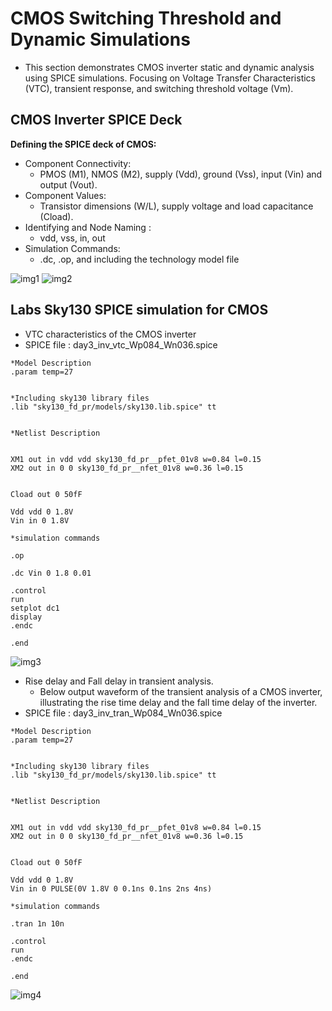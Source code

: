 # CMOS Switching Threshold and Dynamic Simulations
- This section demonstrates CMOS inverter static and dynamic analysis using SPICE simulations. Focusing on Voltage Transfer Characteristics (VTC), transient response, and switching threshold voltage (Vm).

## CMOS Inverter SPICE Deck 

**Defining the SPICE deck of CMOS:**  
- Component Connectivity:
    * PMOS (M1), NMOS (M2), supply (Vdd), ground (Vss), input (Vin) and output (Vout).
- Component Values:
   * Transistor dimensions (W/L), supply voltage and load capacitance (Cload). 
- Identifying and Node Naming :
    * vdd, vss, in, out
- Simulation Commands:
    * .dc, .op, and including the technology model file   
      
![img1]()
![img2]()  

## Labs Sky130 SPICE simulation for CMOS
* VTC characteristics of the CMOS inverter
* SPICE file : day3_inv_vtc_Wp084_Wn036.spice

```
*Model Description
.param temp=27


*Including sky130 library files
.lib "sky130_fd_pr/models/sky130.lib.spice" tt


*Netlist Description


XM1 out in vdd vdd sky130_fd_pr__pfet_01v8 w=0.84 l=0.15
XM2 out in 0 0 sky130_fd_pr__nfet_01v8 w=0.36 l=0.15


Cload out 0 50fF

Vdd vdd 0 1.8V
Vin in 0 1.8V

*simulation commands

.op

.dc Vin 0 1.8 0.01

.control
run
setplot dc1
display
.endc

.end
```

![img3]()  

* Rise delay and Fall delay in transient analysis. 
   - Below output waveform of the transient analysis of a CMOS inverter, illustrating the rise time delay and the fall time delay of the inverter. 
* SPICE file : day3_inv_tran_Wp084_Wn036.spice

```
*Model Description
.param temp=27


*Including sky130 library files
.lib "sky130_fd_pr/models/sky130.lib.spice" tt


*Netlist Description


XM1 out in vdd vdd sky130_fd_pr__pfet_01v8 w=0.84 l=0.15
XM2 out in 0 0 sky130_fd_pr__nfet_01v8 w=0.36 l=0.15


Cload out 0 50fF

Vdd vdd 0 1.8V
Vin in 0 PULSE(0V 1.8V 0 0.1ns 0.1ns 2ns 4ns)

*simulation commands

.tran 1n 10n

.control
run
.endc

.end
```

![img4]()
